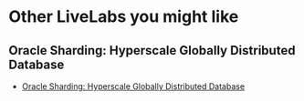 # Other LiveLabs you might like

## Oracle Sharding: Hyperscale Globally Distributed Database

- [Oracle Sharding: Hyperscale Globally Distributed Database](https://livelabs.oracle.com/pls/apex/r/dbpm/livelabs/view-workshop?wid=866)
